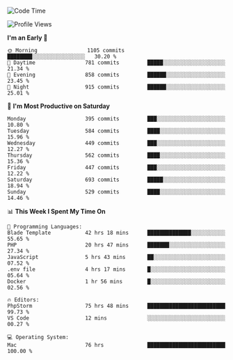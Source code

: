 <!--START_SECTION:waka-->
![Code Time](http://img.shields.io/badge/Code%20Time-2%2C525%20hrs%2030%20mins-blue)

![Profile Views](http://img.shields.io/badge/Profile%20Views-0-blue)

**I'm an Early 🐤** 

```text
🌞 Morning                1105 commits        ████████░░░░░░░░░░░░░░░░░   30.20 % 
🌆 Daytime                781 commits         █████░░░░░░░░░░░░░░░░░░░░   21.34 % 
🌃 Evening                858 commits         ██████░░░░░░░░░░░░░░░░░░░   23.45 % 
🌙 Night                  915 commits         ██████░░░░░░░░░░░░░░░░░░░   25.01 % 
```
📅 **I'm Most Productive on Saturday** 

```text
Monday                   395 commits         ███░░░░░░░░░░░░░░░░░░░░░░   10.80 % 
Tuesday                  584 commits         ████░░░░░░░░░░░░░░░░░░░░░   15.96 % 
Wednesday                449 commits         ███░░░░░░░░░░░░░░░░░░░░░░   12.27 % 
Thursday                 562 commits         ████░░░░░░░░░░░░░░░░░░░░░   15.36 % 
Friday                   447 commits         ███░░░░░░░░░░░░░░░░░░░░░░   12.22 % 
Saturday                 693 commits         █████░░░░░░░░░░░░░░░░░░░░   18.94 % 
Sunday                   529 commits         ████░░░░░░░░░░░░░░░░░░░░░   14.46 % 
```


📊 **This Week I Spent My Time On** 

```text
💬 Programming Languages: 
Blade Template           42 hrs 18 mins      ██████████████░░░░░░░░░░░   55.65 % 
PHP                      20 hrs 47 mins      ███████░░░░░░░░░░░░░░░░░░   27.34 % 
JavaScript               5 hrs 43 mins       ██░░░░░░░░░░░░░░░░░░░░░░░   07.52 % 
.env file                4 hrs 17 mins       █░░░░░░░░░░░░░░░░░░░░░░░░   05.64 % 
Docker                   1 hr 56 mins        █░░░░░░░░░░░░░░░░░░░░░░░░   02.56 % 

🔥 Editors: 
PhpStorm                 75 hrs 48 mins      █████████████████████████   99.73 % 
VS Code                  12 mins             ░░░░░░░░░░░░░░░░░░░░░░░░░   00.27 % 

💻 Operating System: 
Mac                      76 hrs              █████████████████████████   100.00 % 
```


<!--END_SECTION:waka-->
